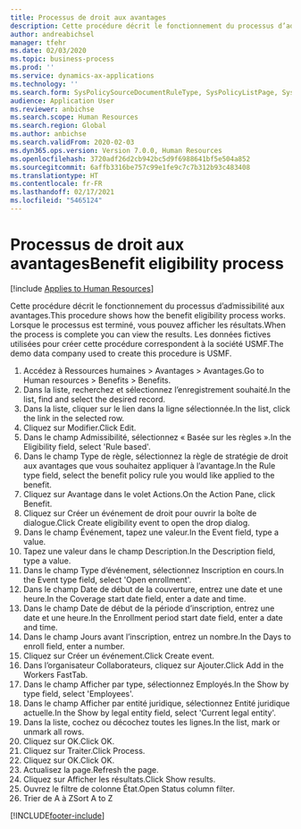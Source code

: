 ```yaml
---
title: Processus de droit aux avantages
description: Cette procédure décrit le fonctionnement du processus d’admissibilité aux avantages.
author: andreabichsel
manager: tfehr
ms.date: 02/03/2020
ms.topic: business-process
ms.prod: ''
ms.service: dynamics-ax-applications
ms.technology: ''
ms.search.form: SysPolicySourceDocumentRuleType, SysPolicyListPage, SysPolicy, HcmBenefitEligibilityPolicy, HcmBenefit, BenefitWorkspace, HcmBenefitSummaryPart
audience: Application User
ms.reviewer: anbichse
ms.search.scope: Human Resources
ms.search.region: Global
ms.author: anbichse
ms.search.validFrom: 2020-02-03
ms.dyn365.ops.version: Version 7.0.0, Human Resources
ms.openlocfilehash: 3720adf26d2cb942bc5d9f6988641bf5e504a852
ms.sourcegitcommit: 6affb3316be757c99e1fe9c7c7b312b93c483408
ms.translationtype: HT
ms.contentlocale: fr-FR
ms.lasthandoff: 02/17/2021
ms.locfileid: "5465124"
---
```

# <a name="benefit-eligibility-process"></a><span data-ttu-id="a7ad3-103">Processus de droit aux avantages</span><span class="sxs-lookup"><span data-stu-id="a7ad3-103">Benefit eligibility process</span></span>

[!include [Applies to Human Resources](../includes/applies-to-hr.md)]

<span data-ttu-id="a7ad3-104">Cette procédure décrit le fonctionnement du processus d’admissibilité aux avantages.</span><span class="sxs-lookup"><span data-stu-id="a7ad3-104">This procedure shows how the benefit eligibility process works.</span></span> <span data-ttu-id="a7ad3-105">Lorsque le processus est terminé, vous pouvez afficher les résultats.</span><span class="sxs-lookup"><span data-stu-id="a7ad3-105">When the process is complete you can view the results.</span></span> <span data-ttu-id="a7ad3-106">Les données fictives utilisées pour créer cette procédure correspondent à la société USMF.</span><span class="sxs-lookup"><span data-stu-id="a7ad3-106">The demo data company used to create this procedure is USMF.</span></span>

1. <span data-ttu-id="a7ad3-107">Accédez à Ressources humaines > Avantages > Avantages.</span><span class="sxs-lookup"><span data-stu-id="a7ad3-107">Go to Human resources > Benefits > Benefits.</span></span>
2. <span data-ttu-id="a7ad3-108">Dans la liste, recherchez et sélectionnez l’enregistrement souhaité.</span><span class="sxs-lookup"><span data-stu-id="a7ad3-108">In the list, find and select the desired record.</span></span>
3. <span data-ttu-id="a7ad3-109">Dans la liste, cliquer sur le lien dans la ligne sélectionnée.</span><span class="sxs-lookup"><span data-stu-id="a7ad3-109">In the list, click the link in the selected row.</span></span>
4. <span data-ttu-id="a7ad3-110">Cliquez sur Modifier.</span><span class="sxs-lookup"><span data-stu-id="a7ad3-110">Click Edit.</span></span>
5. <span data-ttu-id="a7ad3-111">Dans le champ Admissibilité, sélectionnez « Basée sur les règles ».</span><span class="sxs-lookup"><span data-stu-id="a7ad3-111">In the Eligibility field, select 'Rule based'.</span></span>
6. <span data-ttu-id="a7ad3-112">Dans le champ Type de règle, sélectionnez la règle de stratégie de droit aux avantages que vous souhaitez appliquer à l’avantage.</span><span class="sxs-lookup"><span data-stu-id="a7ad3-112">In the Rule type field, select the benefit policy rule you would like applied to the benefit.</span></span>
7. <span data-ttu-id="a7ad3-113">Cliquez sur Avantage dans le volet Actions.</span><span class="sxs-lookup"><span data-stu-id="a7ad3-113">On the Action Pane, click Benefit.</span></span>
8. <span data-ttu-id="a7ad3-114">Cliquez sur Créer un événement de droit pour ouvrir la boîte de dialogue.</span><span class="sxs-lookup"><span data-stu-id="a7ad3-114">Click Create eligibility event to open the drop dialog.</span></span>
9. <span data-ttu-id="a7ad3-115">Dans le champ Événement, tapez une valeur.</span><span class="sxs-lookup"><span data-stu-id="a7ad3-115">In the Event field, type a value.</span></span>
10. <span data-ttu-id="a7ad3-116">Tapez une valeur dans le champ Description.</span><span class="sxs-lookup"><span data-stu-id="a7ad3-116">In the Description field, type a value.</span></span>
11. <span data-ttu-id="a7ad3-117">Dans le champ Type d’événement, sélectionnez Inscription en cours.</span><span class="sxs-lookup"><span data-stu-id="a7ad3-117">In the Event type field, select 'Open enrollment'.</span></span>
12. <span data-ttu-id="a7ad3-118">Dans le champ Date de début de la couverture, entrez une date et une heure.</span><span class="sxs-lookup"><span data-stu-id="a7ad3-118">In the Coverage start date field, enter a date and time.</span></span>
13. <span data-ttu-id="a7ad3-119">Dans le champ Date de début de la période d’inscription, entrez une date et une heure.</span><span class="sxs-lookup"><span data-stu-id="a7ad3-119">In the Enrollment period start date field, enter a date and time.</span></span>
14. <span data-ttu-id="a7ad3-120">Dans le champ Jours avant l’inscription, entrez un nombre.</span><span class="sxs-lookup"><span data-stu-id="a7ad3-120">In the Days to enroll field, enter a number.</span></span>
15. <span data-ttu-id="a7ad3-121">Cliquez sur Créer un événement.</span><span class="sxs-lookup"><span data-stu-id="a7ad3-121">Click Create event.</span></span>
16. <span data-ttu-id="a7ad3-122">Dans l’organisateur Collaborateurs, cliquez sur Ajouter.</span><span class="sxs-lookup"><span data-stu-id="a7ad3-122">Click Add in the Workers FastTab.</span></span>
17. <span data-ttu-id="a7ad3-123">Dans le champ Afficher par type, sélectionnez Employés.</span><span class="sxs-lookup"><span data-stu-id="a7ad3-123">In the Show by type field, select 'Employees'.</span></span>
18. <span data-ttu-id="a7ad3-124">Dans le champ Afficher par entité juridique, sélectionnez Entité juridique actuelle.</span><span class="sxs-lookup"><span data-stu-id="a7ad3-124">In the Show by legal entity field, select 'Current legal entity'.</span></span>
19. <span data-ttu-id="a7ad3-125">Dans la liste, cochez ou décochez toutes les lignes.</span><span class="sxs-lookup"><span data-stu-id="a7ad3-125">In the list, mark or unmark all rows.</span></span>
20. <span data-ttu-id="a7ad3-126">Cliquez sur OK.</span><span class="sxs-lookup"><span data-stu-id="a7ad3-126">Click OK.</span></span>
21. <span data-ttu-id="a7ad3-127">Cliquez sur Traiter.</span><span class="sxs-lookup"><span data-stu-id="a7ad3-127">Click Process.</span></span>
22. <span data-ttu-id="a7ad3-128">Cliquez sur OK.</span><span class="sxs-lookup"><span data-stu-id="a7ad3-128">Click OK.</span></span>
23. <span data-ttu-id="a7ad3-129">Actualisez la page.</span><span class="sxs-lookup"><span data-stu-id="a7ad3-129">Refresh the page.</span></span>
24. <span data-ttu-id="a7ad3-130">Cliquez sur Afficher les résultats.</span><span class="sxs-lookup"><span data-stu-id="a7ad3-130">Click Show results.</span></span>
25. <span data-ttu-id="a7ad3-131">Ouvrez le filtre de colonne État.</span><span class="sxs-lookup"><span data-stu-id="a7ad3-131">Open Status column filter.</span></span>
26. <span data-ttu-id="a7ad3-132">Trier de A à Z</span><span class="sxs-lookup"><span data-stu-id="a7ad3-132">Sort A to Z</span></span>



[!INCLUDE[footer-include](../includes/footer-banner.md)]